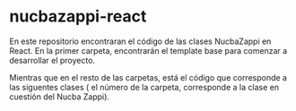 # nucbazappi-react

En este repositorio encontraran el código de las clases NucbaZappi en React. En la primer carpeta, encontrarán el template base para comenzar a desarrollar el proyecto. 

Mientras que en el resto de las carpetas, está el código que corresponde a las siguentes clases ( el número de la carpeta, corresponde a la clase en cuestión del Nucba Zappi).
